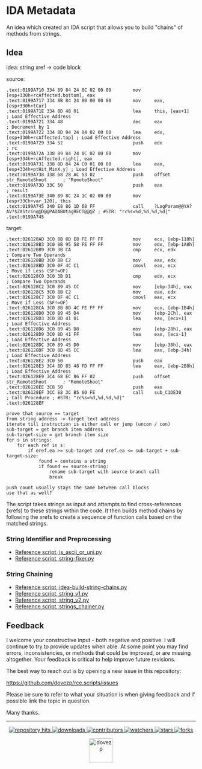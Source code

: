 # IDA Metadata

An idea which created an IDA script that allows you to build "chains" of methods from strings.

## Idea

idea: string xref -> code block

source:
```
.text:0199A710 334 89 84 24 0C 02 00 00        mov     [esp+330h+rcAffected.bottom], eax
.text:0199A717 334 8B 84 24 80 00 00 00        mov     eax, [esp+330h+tCur]
.text:0199A71E 334 8D 48 01                    lea     this, [eax+1]               ; Load Effective Address
.text:0199A721 334 48                          dec     eax                         ; Decrement by 1
.text:0199A722 334 8D 94 24 04 02 00 00        lea     edx, [esp+330h+rcAffected.top] ; Load Effective Address
.text:0199A729 334 52                          push    edx                         ; rc
.text:0199A72A 338 89 84 24 0C 02 00 00        mov     [esp+334h+rcAffected.right], eax
.text:0199A731 338 8D 84 24 C0 01 00 00        lea     eax, [esp+334h+ptHit_MinX.y] ; Load Effective Address
.text:0199A738 338 68 28 AC 53 02              push    offset str_RemoteShoot      ; "RemoteShoot"
.text:0199A73D 33C 50                          push    eax                         ; result
.text:0199A73E 340 89 8C 24 1C 02 00 00        mov     [esp+33Ch+var_120], this
.text:0199A745 340 E8 86 1D 68 FF              call    ?LogParam@@YA?AV?$ZXString@D@@PADABUtagRECT@@@Z ; #STR: "rc%s=%d,%d,%d,%d|"
.text:0199A745
```

target:
```
.text:026128AD 3C0 8B 8D E8 FE FF FF           mov     ecx, [ebp-118h]
.text:026128B3 3C0 8B 95 58 FE FF FF           mov     edx, [ebp-1A8h]
.text:026128B9 3C0 3B CA                       cmp     ecx, edx                    ; Compare Two Operands
.text:026128BB 3C0 8B C2                       mov     eax, edx
.text:026128BD 3C0 0F 4C C1                    cmovl   eax, ecx                    ; Move if Less (SF!=OF)
.text:026128C0 3C0 3B D1                       cmp     edx, ecx                    ; Compare Two Operands
.text:026128C2 3C0 89 45 CC                    mov     [ebp-34h], eax
.text:026128C5 3C0 8B C2                       mov     eax, edx
.text:026128C7 3C0 0F 4C C1                    cmovl   eax, ecx                    ; Move if Less (SF!=OF)
.text:026128CA 3C0 8B 8D 4C FE FF FF           mov     ecx, [ebp-1B4h]
.text:026128D0 3C0 89 45 D4                    mov     [ebp-2Ch], eax
.text:026128D3 3C0 8D 41 01                    lea     eax, [ecx+1]                ; Load Effective Address
.text:026128D6 3C0 89 45 D8                    mov     [ebp-28h], eax
.text:026128D9 3C0 8D 41 FF                    lea     eax, [ecx-1]                ; Load Effective Address
.text:026128DC 3C0 89 45 D0                    mov     [ebp-30h], eax
.text:026128DF 3C0 8D 45 CC                    lea     eax, [ebp-34h]              ; Load Effective Address
.text:026128E2 3C0 50                          push    eax
.text:026128E3 3C4 8D 85 48 FD FF FF           lea     eax, [ebp-2B8h]             ; Load Effective Address
.text:026128E9 3C4 68 EC 86 FF 02              push    offset str_RemoteShoot      ; "RemoteShoot"
.text:026128EE 3C8 50                          push    eax
.text:026128EF 3CC E8 3C B5 60 FE              call    sub_C1DE30                  ; Call Procedure ; #STR: "rc%s=%d,%d,%d,%d|"
.text:026128EF
```

```
prove that source == target
from string address -> target text address
iterate till instruction is either call or jump (uncon / con)
sub-target = get branch item address
sub-target-size = get branch item size
for s in strings:
    for each ref in s:
        if eref.ea >= sub-target and eref.ea <= sub-target + sub-target-size:
            found = contains a string
            if found == source-string:
                rename sub-target with source branch call
                break

push count usually stays the same between call blocks
use that as well?
```
The script takes strings as input and attempts to find cross-references (xrefs) to these strings within the code. It then builds method chains by following the xrefs to create a sequence of function calls based on the matched strings.

### String Identifier and Preprocessing

* [Reference script, is_ascii_or_uni.py](https://github.com/dovezp/rce.scripts/blob/ida-metadata/is_ascii_or_uni.py)
* [Reference script, string-fixer.py](https://github.com/dovezp/rce.scripts/blob/ida-metadata/string-fixer.py)

### String Chaining
* [Reference script, idea-build-string-chains.py](https://github.com/dovezp/rce.scripts/blob/ida-metadata/idea-build-string-chains.py)
* [Reference script, string_v1.py](https://github.com/dovezp/rce.scripts/blob/ida-metadata/strings_v1.py)
* [Reference script, string_v2.py](https://github.com/dovezp/rce.scripts/blob/ida-metadata/string_v2.py)
* [Reference script, strings_chainer.py](https://github.com/dovezp/rce.scripts/blob/ida-metadata/strings_chainer.py)

## Feedback

I welcome your constructive input - both negative and positive. I will continue to try to provide updates when able. At some point you may find errors, inconsistencies, or methods that could be improved, or are missing altogether. Your feedback is critical to help improve future revisions.

The best way to reach out is by opening a new issue in this repository:

https://github.com/dovezp/rce.scripts/issues

Please be sure to refer to what your situation is when giving feedback and if possible link the topic in question.

Many thanks.

<hr/>

<p align="center">
  <p align="center">
    <a href="https://hits.seeyoufarm.com/api/count/graph/dailyhits.svg?url=https://github.com/dovezp/rce.scripts">
      <img src="https://hits.seeyoufarm.com/api/count/incr/badge.svg?url=https%3A%2F%2Fgithub.com%2Fdovezp%2Frce.scripts&count_bg=%2379C83D&title_bg=%23555555&icon=&icon_color=%23E7E7E7&title=hits&edge_flat=true" alt="repository hits">
    </a>
    <a href="https://github.com/dovezp/rce.scripts/releases">
      <img src="https://img.shields.io/github/downloads/dovezp/rce.scripts/total?style=flat-square" alt="downloads"/>
    </a>
    <a href="https://github.com/dovezp/rce.scripts/graphs/contributors">
      <img src="https://img.shields.io/github/contributors/dovezp/rce.scripts?style=flat-square" alt="contributors"/>
    </a>
    <a href="https://github.com/dovezp/rce.scripts/watchers">
      <img src="https://img.shields.io/github/watchers/dovezp/rce.scripts?style=flat-square" alt="watchers"/>
    </a>
    <a href="https://github.com/dovezp/rce.scripts/stargazers">
      <img src="https://img.shields.io/github/stars/dovezp/rce.scripts?style=flat-square" alt="stars"/>
    </a>
    <a href="https://github.com/dovezp/rce.scripts/network/members">
      <img src="https://img.shields.io/github/forks/dovezp/rce.scripts?style=flat-square" alt="forks"/>
    </a>
  </p>
</p>

<p align="center">
  <a href="https://github.com/dovezp">
    <img width="64" heigth="64" src="https://avatars.githubusercontent.com/u/89095890" alt="dovezp"/>
  </a>
</p>
